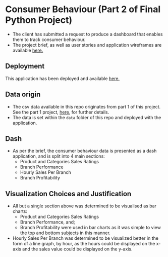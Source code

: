 # Consumer Behaviour (Part 2 of Final Python Project)

- The client has submitted a request to produce a dashboard that enables them to track consumer behaviour.
- The project brief, as well as user stories and application wireframes are available [here.](https://miro.com/app/board/uXjVOdPBydg=/?invite_link_id=165928041830)


## Deployment

This application has been deployed and available [here.](https://consumer-behaviour-dashboard.herokuapp.com/)


## Data origin

- The csv data available in this repo originates from part 1 of this project. See the part 1 project, [here](https://github.com/NealLyonsWake/final-project_data-cleaning), for further details.
- The data is set within the `data` folder of this repo and deployed with the application.


## Dash

- As per the brief, the consumer behaviour data is presented as a dash application, and is split into 4 main sections:
    - Product and Categories Sales Ratings
    - Branch Performance
    - Hourly Sales Per Branch
    - Branch Profitability


## Visualization Choices and Justification

- All but a single section above was determined to be visualised as bar charts:
    - Product and Categories Sales Ratings
    - Branch Performance, and;
    - Branch Profitability were used in bar charts as it was simple to view the top and bottom subjects in this manner.
- Hourly Sales Per Branch was determined to be visualized better in the form of a line graph, by hour, as the hours could be displayed on the x-axis and the sales value could be displayed on the y-axis.
